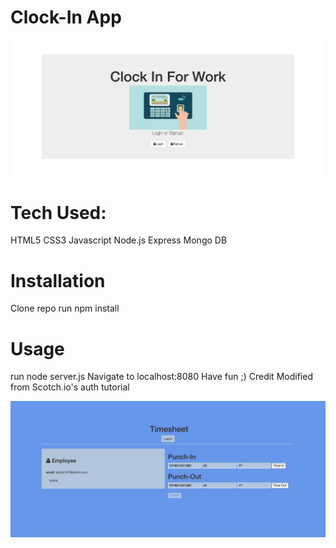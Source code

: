 # Clock-In App

![](https://github.com/NyingesiePoufong/clockInApp/blob/master/Screen%20Shot%202019-11-24%20at%207.07.56%20PM.png)

# Tech Used:
HTML5
CSS3
Javascript
Node.js
Express
Mongo DB


# Installation
Clone repo
run npm install


# Usage
run node server.js
Navigate to localhost:8080
Have fun ;)
Credit
Modified from Scotch.io's auth tutorial

![](https://github.com/NyingesiePoufong/clockInApp/blob/master/Screen%20Shot%202019-11-24%20at%207.21.06%20PM.png)
